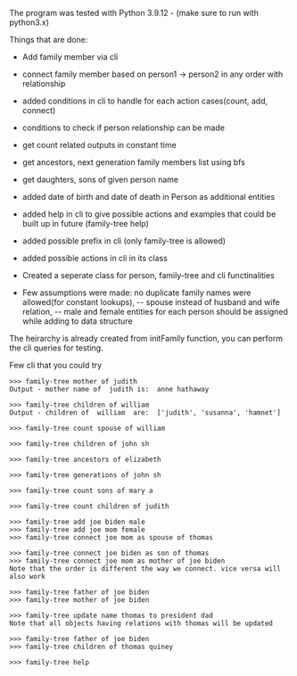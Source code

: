 The program was tested with Python 3.9.12 - (make sure to run with python3.x)


Things that are done:
- Add family member via cli 
- connect family member based on person1 -> person2 in any order with relationship
- added conditions in cli to handle for each action cases(count, add, connect)
- conditions to check if person relationship can be made
- get count related outputs in constant time
- get ancestors, next generation family members list using bfs
- get daughters, sons of given person name
- added date of birth and date of death in Person as additional entities
- added help in cli to give possible actions and examples that could be built up in future (family-tree help)
- added possible prefix in cli (only family-tree is allowed)
- added possible actions in cli in its class


- Created a seperate class for person, family-tree and cli functinalities
- Few assumptions were made: no duplicate family names were allowed(for constant lookups),
    -- spouse instead of husband and wife relation,
    -- male and female entities for each person should be assigned while adding to data structure


The heirarchy is already created from initFamily function, you can perform the cli queries for testing.


Few cli that you could try
```
>>> family-tree mother of judith
Output - mother name of  judith is:  anne hathaway

>>> family-tree children of william
Output - children of  william  are:  ['judith', 'susanna', 'hamnet']

>>> family-tree count spouse of william

>>> family-tree children of john sh

>>> family-tree ancestors of elizabeth

>>> family-tree generations of john sh

>>> family-tree count sons of mary a

>>> family-tree count children of judith

>>> family-tree add joe biden male
>>> family-tree add joe mom female
>>> family-tree connect joe mom as spouse of thomas

>>> family-tree connect joe biden as son of thomas
>>> family-tree connect joe mom as mother of joe biden
Note that the order is different the way we connect. vice versa will also work

>>> family-tree father of joe biden
>>> family-tree mother of joe biden

>>> family-tree update name thomas to president dad
Note that all objects having relations with thomas will be updated

>>> family-tree father of joe biden
>>> family-tree children of thomas quiney

>>> family-tree help

```
